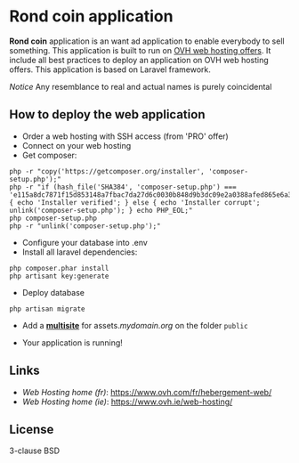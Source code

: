 # Rond coin application

**Rond coin** application is an want ad application to enable everybody to sell something.
This application is built to run on [OVH web hosting offers](https://www.ovh.ie/web-hosting/). It include all best practices to deploy an application on OVH web hosting offers. This application is based on Laravel framework.

*Notice* Any resemblance to real and actual names is purely coincidental

## How to deploy the web application

* Order a web hosting with SSH access (from 'PRO' offer)
* Connect on your web hosting
* Get composer:

```shell
php -r "copy('https://getcomposer.org/installer', 'composer-setup.php');"
php -r "if (hash_file('SHA384', 'composer-setup.php') === 'e115a8dc7871f15d853148a7fbac7da27d6c0030b848d9b3dc09e2a0388afed865e6a3d6b3c0fad45c48e2b5fc1196ae') { echo 'Installer verified'; } else { echo 'Installer corrupt'; unlink('composer-setup.php'); } echo PHP_EOL;"
php composer-setup.php
php -r "unlink('composer-setup.php');"
```

* Configure your database into .env
* Install all laravel dependencies:

```shell
php composer.phar install
php artisant key:generate
```

* Deploy database

```shell
php artisan migrate
```

* Add a [**multisite**](https://docs.ovh.com/fr/fr/web/hosting/multisites-configurer-un-multisite-sur-mon-hebergement-web/) for assets.*mydomain.org* on the folder  ```public```

* Your application is running!

## Links

- *Web Hosting home (fr)*: https://www.ovh.com/fr/hebergement-web/
- *Web Hosting home (ie)*: https://www.ovh.ie/web-hosting/

## License

3-clause BSD

